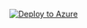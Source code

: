 [![Deploy to Azure](https://aka.ms/deploytoazurebutton)](https://portal.azure.com/#create/Microsoft.Template/uri/https%3A%2F%2Fraw.githubusercontent.com%2Fv-mohmas%2Fedna-lite-deployment%2Fmaster%2Fazuredeploy.json)